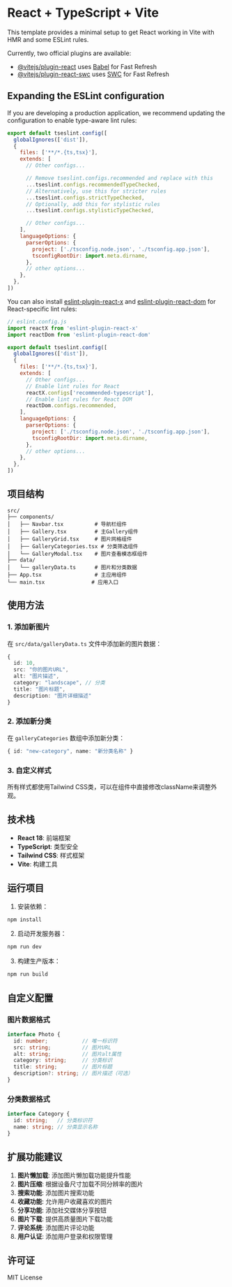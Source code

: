 # React + TypeScript + Vite

This template provides a minimal setup to get React working in Vite with HMR and some ESLint rules.

Currently, two official plugins are available:

- [@vitejs/plugin-react](https://github.com/vitejs/vite-plugin-react/blob/main/packages/plugin-react) uses [Babel](https://babeljs.io/) for Fast Refresh
- [@vitejs/plugin-react-swc](https://github.com/vitejs/vite-plugin-react/blob/main/packages/plugin-react-swc) uses [SWC](https://swc.rs/) for Fast Refresh

## Expanding the ESLint configuration

If you are developing a production application, we recommend updating the configuration to enable type-aware lint rules:

```js
export default tseslint.config([
  globalIgnores(['dist']),
  {
    files: ['**/*.{ts,tsx}'],
    extends: [
      // Other configs...

      // Remove tseslint.configs.recommended and replace with this
      ...tseslint.configs.recommendedTypeChecked,
      // Alternatively, use this for stricter rules
      ...tseslint.configs.strictTypeChecked,
      // Optionally, add this for stylistic rules
      ...tseslint.configs.stylisticTypeChecked,

      // Other configs...
    ],
    languageOptions: {
      parserOptions: {
        project: ['./tsconfig.node.json', './tsconfig.app.json'],
        tsconfigRootDir: import.meta.dirname,
      },
      // other options...
    },
  },
])
```

You can also install [eslint-plugin-react-x](https://github.com/Rel1cx/eslint-react/tree/main/packages/plugins/eslint-plugin-react-x) and [eslint-plugin-react-dom](https://github.com/Rel1cx/eslint-react/tree/main/packages/plugins/eslint-plugin-react-dom) for React-specific lint rules:

```js
// eslint.config.js
import reactX from 'eslint-plugin-react-x'
import reactDom from 'eslint-plugin-react-dom'

export default tseslint.config([
  globalIgnores(['dist']),
  {
    files: ['**/*.{ts,tsx}'],
    extends: [
      // Other configs...
      // Enable lint rules for React
      reactX.configs['recommended-typescript'],
      // Enable lint rules for React DOM
      reactDom.configs.recommended,
    ],
    languageOptions: {
      parserOptions: {
        project: ['./tsconfig.node.json', './tsconfig.app.json'],
        tsconfigRootDir: import.meta.dirname,
      },
      // other options...
    },
  },
])
```

## 项目结构

```
src/
├── components/
│   ├── Navbar.tsx          # 导航栏组件
│   ├── Gallery.tsx         # 主Gallery组件
│   ├── GalleryGrid.tsx     # 图片网格组件
│   ├── GalleryCategories.tsx # 分类筛选组件
│   └── GalleryModal.tsx    # 图片查看模态框组件
├── data/
│   └── galleryData.ts      # 图片和分类数据
├── App.tsx                 # 主应用组件
└── main.tsx               # 应用入口
```

## 使用方法

### 1. 添加新图片
在 `src/data/galleryData.ts` 文件中添加新的图片数据：

```typescript
{
  id: 10,
  src: "你的图片URL",
  alt: "图片描述",
  category: "landscape", // 分类
  title: "图片标题",
  description: "图片详细描述"
}
```

### 2. 添加新分类
在 `galleryCategories` 数组中添加新分类：

```typescript
{ id: "new-category", name: "新分类名称" }
```

### 3. 自定义样式
所有样式都使用Tailwind CSS类，可以在组件中直接修改className来调整外观。

## 技术栈

- **React 18**: 前端框架
- **TypeScript**: 类型安全
- **Tailwind CSS**: 样式框架
- **Vite**: 构建工具

## 运行项目

1. 安装依赖：
```bash
npm install
```

2. 启动开发服务器：
```bash
npm run dev
```

3. 构建生产版本：
```bash
npm run build
```

## 自定义配置

### 图片数据格式
```typescript
interface Photo {
  id: number;           // 唯一标识符
  src: string;          // 图片URL
  alt: string;          // 图片alt属性
  category: string;     // 分类标识
  title: string;        // 图片标题
  description?: string; // 图片描述（可选）
}
```

### 分类数据格式
```typescript
interface Category {
  id: string;   // 分类标识符
  name: string; // 分类显示名称
}
```

## 扩展功能建议

1. **图片懒加载**: 添加图片懒加载功能提升性能
2. **图片压缩**: 根据设备尺寸加载不同分辨率的图片
3. **搜索功能**: 添加图片搜索功能
4. **收藏功能**: 允许用户收藏喜欢的图片
5. **分享功能**: 添加社交媒体分享按钮
6. **图片下载**: 提供高质量图片下载功能
7. **评论系统**: 添加图片评论功能
8. **用户认证**: 添加用户登录和权限管理

## 许可证

MIT License 